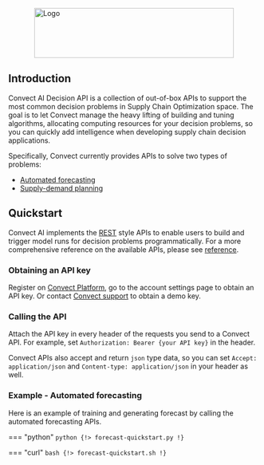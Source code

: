 
<!-- logo -->
<img src="https://convect.ai/static/about/images/logo-color.png" 
    alt="Logo" width="400" height="100" style="display: block; margin: 0 auto" />

## Introduction

Convect AI Decision API is a collection of out-of-box APIs to support the most common decision problems in Supply Chain Optimization space. 
The goal is to let Convect manage the heavy lifting of building and tuning algorithms, allocating computing resources for your decision problems, so you can quickly add intelligence when developing supply chain decision applications.

Specifically, Convect currently provides APIs to solve two types of problems:

* [Automated forecasting](/forecast/overview)
* [Supply-demand planning](/flowopt/overview)


## Quickstart

Convect AI implements the [REST](https://blog.hubspot.com/website/what-is-rest-api) style APIs to enable users to build and trigger model runs for decision problems programmatically.
For a more comprehensive reference on the available APIs, please see [reference](https://forecast.convect.ai/api/schema/redoc/).

### Obtaining an API key

Register on [Convect Platform](https://forecast.convect.ai/), go to the account settings page to obtain an API key. Or contact [Convect support](mailto:hi@convect.ai) to obtain a demo key.

### Calling the API

Attach the API key in every header of the requests you send to a Convect API. For example, set `Authorization: Bearer {your API key}` in the header.

Convect APIs also accept and return `json` type data, so you can set `Accept: application/json` and `Content-type: application/json` in your header as well.


### Example - Automated forecasting

Here is an example of training and generating forecast by calling the automated forecasting APIs.

=== "python"
    ```python
    {!> forecast-quickstart.py !}
    ```

=== "curl"
    ```bash
    {!> forecast-quickstart.sh !}
    ```











